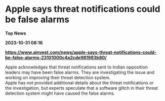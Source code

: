 # Apple says threat notifications could be false alarms
**Top News**

**2023-10-31 08:16**

**https://www.ainvest.com/news/apple-says-threat-notifications-could-be-false-alarms-23101000c4a2cde981983b80/**

Apple acknowledges that threat notifications sent to Indian opposition leaders may have been false alarms. They are investigating the issue and working on improving their threat detection system.  
Apple has not provided additional details about the threat notifications or the investigation, but experts speculate that a software glitch in their threat detection system might have caused the false alarms.